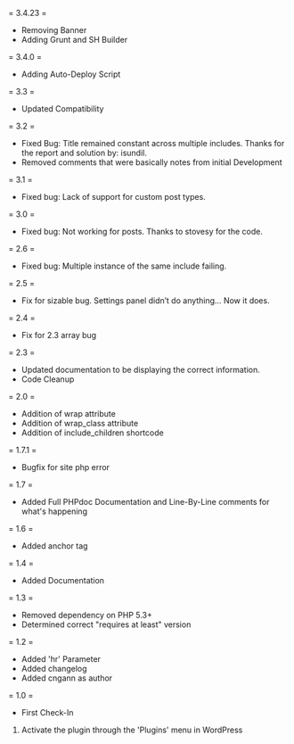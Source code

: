 = 3.4.23 =
* Removing Banner
* Adding Grunt and SH Builder

= 3.4.0 =
* Adding Auto-Deploy Script

= 3.3 =
* Updated Compatibility

= 3.2 =
* Fixed Bug: Title remained constant across multiple includes.  Thanks for the report and solution by: isundil.
* Removed comments that were basically notes from initial Development

= 3.1 =
* Fixed bug: Lack of support for custom post types.

= 3.0 =
* Fixed bug: Not working for posts.  Thanks to stovesy for the code.

= 2.6 =
* Fixed bug: Multiple instance of the same include failing.

= 2.5 = 
* Fix for sizable bug.  Settings panel didn’t do anything… Now it does.

= 2.4 =
* Fix for 2.3 array bug

= 2.3 =
* Updated documentation to be displaying the correct information.
* Code Cleanup

= 2.0 =
* Addition of wrap attribute
* Addition of wrap_class attribute
* Addition of include_children shortcode

= 1.7.1 =
* Bugfix for site php error

= 1.7 =
* Added Full PHPdoc Documentation and Line-By-Line comments for what's happening

= 1.6 =
* Added anchor tag

= 1.4 =
* Added Documentation

= 1.3 =
* Removed dependency on PHP 5.3+
* Determined correct "requires at least" version

= 1.2 =
* Added 'hr' Parameter
* Added changelog
* Added cngann as author

= 1.0 =
* First Check-In
1. Activate the plugin through the 'Plugins' menu in WordPress
